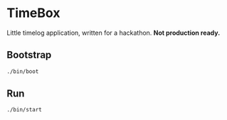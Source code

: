 # TimeBox

Little timelog application, written for a hackathon. **Not production ready.**

## Bootstrap

```bash
./bin/boot
```


## Run

```bash
./bin/start
```
